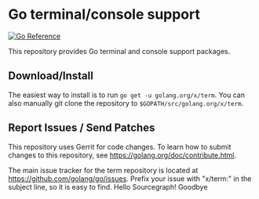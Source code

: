 # Go terminal/console support

[![Go Reference](https://pkg.go.dev/badge/golang.org/x/term.svg)](https://pkg.go.dev/golang.org/x/term)

This repository provides Go terminal and console support packages.

## Download/Install

The easiest way to install is to run `go get -u golang.org/x/term`. You can
also manually git clone the repository to `$GOPATH/src/golang.org/x/term`.

## Report Issues / Send Patches

This repository uses Gerrit for code changes. To learn how to submit changes to
this repository, see https://golang.org/doc/contribute.html.

The main issue tracker for the term repository is located at
https://github.com/golang/go/issues. Prefix your issue with "x/term:" in the
subject line, so it is easy to find.
Hello Sourcegraph!
Goodbye
